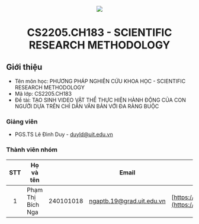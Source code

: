 <p align="center">
  <a href="https://www.uit.edu.vn/"><img src="https://www.uit.edu.vn/sites/vi/files/banner.png"></a>
<h1 align="center"><b>CS2205.CH183 - SCIENTIFIC RESEARCH METHODOLOGY</b></h1>

## Giới thiệu

- Tên môn học: PHƯƠNG PHÁP NGHIÊN CỨU KHOA HỌC - SCIENTIFIC RESEARCH METHODOLOGY
- Mã lớp: CS2205.CH183
- Đề tài: TẠO SINH VIDEO VẬT THỂ THỰC HIỆN HÀNH ĐỘNG CỦA CON NGƯỜI DỰA TRÊN CHỈ DẪN VĂN BẢN VỚI ĐA RÀNG BUỘC

### Giảng viên

- PGS.TS Lê Đình Duy - duyld@uit.edu.vn

### Thành viên nhóm

| STT | Họ và tên            |       | Email                       | Github                                        |
| :-: | -------------------- | --------- | --------------------------- | --------------------------------------------- |
|  1  | Phạm Thị Bích Nga | 240101018 | ngaptb.19@grad.uit.edu.vn |  [https://github.dev/phamthibichnga](https://github.dev/phamthibichnga) |
